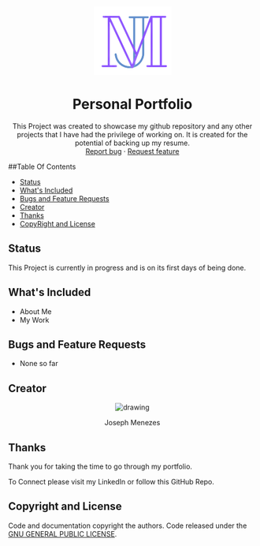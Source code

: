 <div align="center">
    <img src="mainLogo.png" alt="Personal Port">
</div>

<h1 align="center">Personal Portfolio</h1>

<p align="center">
   This Project was created to showcase my github repository and any other projects that 
    I have had the privilege of working on. It is created for the potential of backing up my resume.
    <br>
    <a href="https://github.com/joeguy57/PersonalPortfolio/issues">Report bug</a>
    ·
    <a href="https://github.com/joeguy57/PersonalPortfolio/issues">Request feature</a>
</p>

##Table Of Contents
- [Status](#status)
- [What's Included](#whats-included)
- [Bugs and Feature Requests](#bugs-and-feature-requests)
- [Creator](#creator)
- [Thanks](#thanks)
- [CopyRight and License](#copyright-and-license)

## Status
This Project is currently in progress and is on its first days of being done.

## What's Included
- About Me
- My Work

## Bugs and Feature Requests
- None so far
## Creator
<div align="center">
 <img src="https://avatars.githubusercontent.com/u/56702275?s=400&u=026c4c9ee2a9450b09d8a7605644dd1161b1d91b&v=4" alt="drawing" width="50"/>
 <p>Joseph Menezes</p>
</div>

## Thanks
Thank you for taking the time to go through my portfolio.

To Connect please visit my LinkedIn or follow this GitHub Repo.
## Copyright and License
Code and documentation copyright the authors. Code released under the [GNU GENERAL PUBLIC LICENSE](LICENSE).
